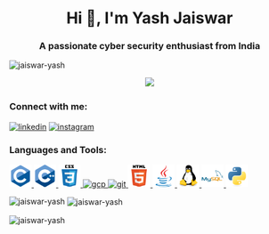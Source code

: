 <h1 align="center">Hi 👋, I'm Yash Jaiswar</h1>
<h3 align="center">A passionate cyber security enthusiast from India</h3>

<p align="left"> <img src="https://komarev.com/ghpvc/?username=jaiswar-yash&label=Profile%20views&color=0e75b6&style=flat" alt="jaiswar-yash" /> </p>

<div id="header" align="center">
  <img src="https://media.tenor.com/tZ2Xd8LqAnMAAAAd/typing-fast.gif" width="300"/>
</div>

<h3 align="left">Connect with me:</h3>
<p align="left">
<a href="https://linkedin.com/in/yash-jaiswar" target="blank"><img align="center" src="https://www.vectorlogo.zone/logos/linkedin/linkedin-icon.svg" alt="linkedin" height="30" width="40" /></a>
<a href="https://instagram.com/im.yash.jaiswar" target="blank"><img align="center" src="https://raw.githubusercontent.com/rahuldkjain/github-profile-readme-generator/master/src/images/icons/Social/instagram.svg" alt="instagram" height="30" width="40" /></a>
</p>

<h3 align="left">Languages and Tools:</h3>
<p align="left"> <a href="https://www.cprogramming.com/" target="_blank" rel="noreferrer"> <img src="https://raw.githubusercontent.com/devicons/devicon/master/icons/c/c-original.svg" alt="c" width="40" height="40"/> </a> <a href="https://www.w3schools.com/cpp/" target="_blank" rel="noreferrer"> <img src="https://raw.githubusercontent.com/devicons/devicon/master/icons/cplusplus/cplusplus-original.svg" alt="cplusplus" width="40" height="40"/> </a> <a href="https://www.w3schools.com/css/" target="_blank" rel="noreferrer"> <img src="https://raw.githubusercontent.com/devicons/devicon/master/icons/css3/css3-original-wordmark.svg" alt="css3" width="40" height="40"/> </a> <a href="https://cloud.google.com" target="_blank" rel="noreferrer"> <img src="https://www.vectorlogo.zone/logos/google_cloud/google_cloud-icon.svg" alt="gcp" width="40" height="40"/> </a> <a href="https://git-scm.com/" target="_blank" rel="noreferrer"> <img src="https://www.vectorlogo.zone/logos/git-scm/git-scm-icon.svg" alt="git" width="40" height="40"/> </a> <a href="https://www.w3.org/html/" target="_blank" rel="noreferrer"> <img src="https://raw.githubusercontent.com/devicons/devicon/master/icons/html5/html5-original-wordmark.svg" alt="html5" width="40" height="40"/> </a> <a href="https://www.java.com" target="_blank" rel="noreferrer"> <img src="https://raw.githubusercontent.com/devicons/devicon/master/icons/java/java-original.svg" alt="java" width="40" height="40"/> </a> <a href="https://www.linux.org/" target="_blank" rel="noreferrer"> <img src="https://raw.githubusercontent.com/devicons/devicon/master/icons/linux/linux-original.svg" alt="linux" width="40" height="40"/> </a> <a href="https://www.mysql.com/" target="_blank" rel="noreferrer"> <img src="https://raw.githubusercontent.com/devicons/devicon/master/icons/mysql/mysql-original-wordmark.svg" alt="mysql" width="40" height="40"/> </a> <a href="https://www.python.org" target="_blank" rel="noreferrer"> <img src="https://raw.githubusercontent.com/devicons/devicon/master/icons/python/python-original.svg" alt="python" width="40" height="40"/> </a> </p>

<p><img align="left" src="https://github-readme-stats.vercel.app/api/top-langs?username=jaiswar-yash&show_icons=true&locale=en&layout=compact" alt="jaiswar-yash" /></p>

<p>&nbsp;<img align="center" src="https://github-readme-stats.vercel.app/api?username=jaiswar-yash&show_icons=true&locale=en" alt="jaiswar-yash" /></p>

<p><img align="center" src="https://github-readme-streak-stats.herokuapp.com/?user=jaiswar-yash&" alt="jaiswar-yash" /></p>
